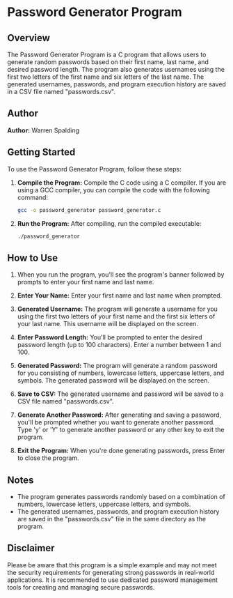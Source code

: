 # Password Generator Program

## Overview

The Password Generator Program is a C program that allows users to generate random passwords based on their first name, last name, and desired password length. The program also generates usernames using the first two letters of the first name and six letters of the last name. The generated usernames, passwords, and program execution history are saved in a CSV file named "passwords.csv".

## Author

**Author:** Warren Spalding

## Getting Started

To use the Password Generator Program, follow these steps:

1. **Compile the Program:** Compile the C code using a C compiler. If you are using a GCC compiler, you can compile the code with the following command:

    ```bash
    gcc -o password_generator password_generator.c
    ```

2. **Run the Program:** After compiling, run the compiled executable:

    ```bash
    ./password_generator
    ```

## How to Use

1. When you run the program, you'll see the program's banner followed by prompts to enter your first name and last name.

2. **Enter Your Name:** Enter your first name and last name when prompted.

3. **Generated Username:** The program will generate a username for you using the first two letters of your first name and the first six letters of your last name. This username will be displayed on the screen.

4. **Enter Password Length:** You'll be prompted to enter the desired password length (up to 100 characters). Enter a number between 1 and 100.

5. **Generated Password:** The program will generate a random password for you consisting of numbers, lowercase letters, uppercase letters, and symbols. The generated password will be displayed on the screen.

6. **Save to CSV:** The generated username and password will be saved to a CSV file named "passwords.csv".

7. **Generate Another Password:** After generating and saving a password, you'll be prompted whether you want to generate another password. Type 'y' or 'Y' to generate another password or any other key to exit the program.

8. **Exit the Program:** When you're done generating passwords, press Enter to close the program.

## Notes

- The program generates passwords randomly based on a combination of numbers, lowercase letters, uppercase letters, and symbols.
- The generated usernames, passwords, and program execution history are saved in the "passwords.csv" file in the same directory as the program.

## Disclaimer

Please be aware that this program is a simple example and may not meet the security requirements for generating strong passwords in real-world applications. It is recommended to use dedicated password management tools for creating and managing secure passwords.
